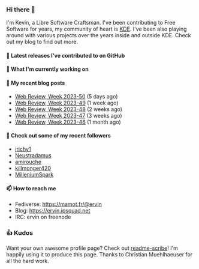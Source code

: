 ### Hi there 👋

I'm Kevin, a Libre Software Craftsman. I've been contributing to Free Software for years,
my community of heart is [KDE](https://kde.org). I've been also playing around with various
projects over the years inside and outside KDE. Check out my blog to find out more.

#### 🔭 Latest releases I've contributed to on GitHub


#### 🌱 What I'm currently working on


#### 📜 My recent blog posts

- [Web Review, Week 2023-50](https://ervin.ipsquad.net/blog/2023/12/15/web-review-week-2023-50/) (5 days ago)
- [Web Review, Week 2023-49](https://ervin.ipsquad.net/blog/2023/12/08/web-review-week-2023-49/) (1 week ago)
- [Web Review, Week 2023-48](https://ervin.ipsquad.net/blog/2023/12/01/web-review-week-2023-48/) (2 weeks ago)
- [Web Review, Week 2023-47](https://ervin.ipsquad.net/blog/2023/11/24/web-review-week-2023-47/) (3 weeks ago)
- [Web Review, Week 2023-46](https://ervin.ipsquad.net/blog/2023/11/17/web-review-week-2023-46/) (1 month ago)

#### 👯 Check out some of my recent followers

- [jrichy1](https://github.com/jrichy1)
- [Neustradamus](https://github.com/Neustradamus)
- [amirouche](https://github.com/amirouche)
- [killmonger420](https://github.com/killmonger420)
- [MilleniumSpark](https://github.com/MilleniumSpark)

#### 📫 How to reach me

- Fediverse: https://mamot.fr/@ervin
- Blog: https://ervin.ipsquad.net
- IRC: ervin on freenode

### 👍 Kudos

Want your own awesome profile page? Check out [readme-scribe](https://github.com/muesli/readme-scribe)!
I'm happily using it to produce this page. Thanks to Christian Muehlhaeuser for all the hard work.

